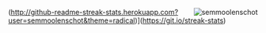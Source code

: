 <p><img align="right" src='https://github-readme-stats.vercel.app/api?username=semmoolenschot&show_icons=true&theme=radical' alt="semmoolenschot" /></p>

(http://github-readme-streak-stats.herokuapp.com?user=semmoolenschot&theme=radical)](https://git.io/streak-stats)
